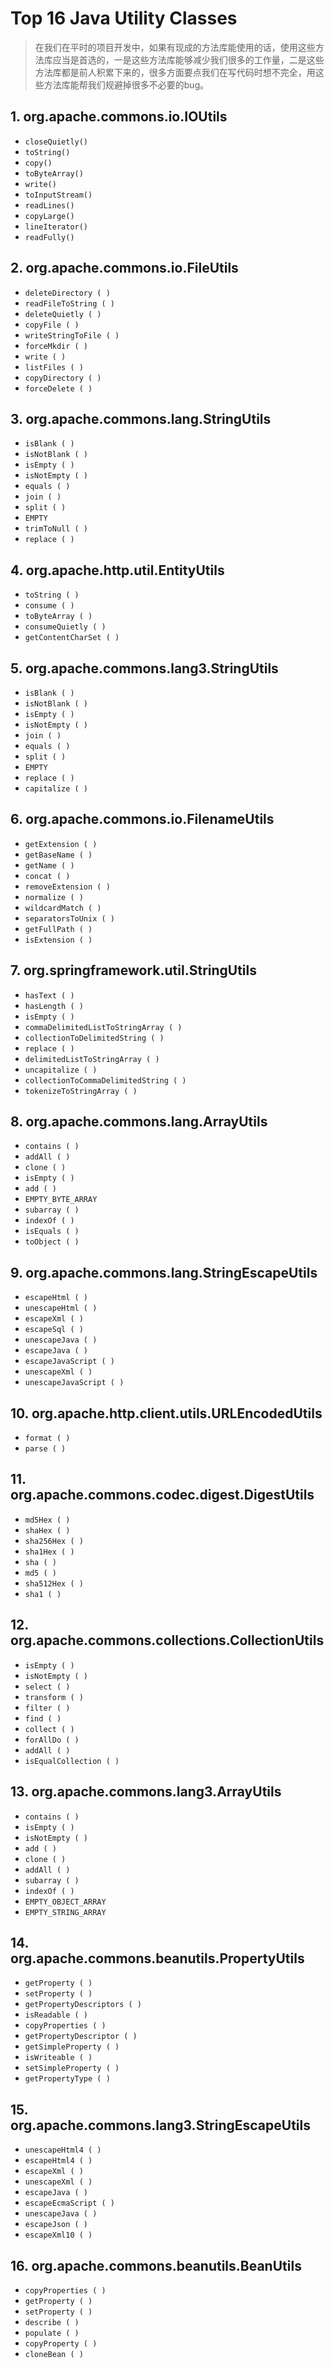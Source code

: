 # Top 16 Java Utility Classes

> 在我们在平时的项目开发中，如果有现成的方法库能使用的话，使用这些方法库应当是首选的，一是这些方法库能够减少我们很多的工作量，二是这些方法库都是前人积累下来的，很多方面要点我们在写代码时想不完全，用这些方法库能帮我们规避掉很多不必要的bug。

## 1. org.apache.commons.io.IOUtils

* `closeQuietly()`
* `toString()`
* `copy()`
* `toByteArray()`
* `write()`
* `toInputStream()`
* `readLines()`
* `copyLarge()`
* `lineIterator()`
* `readFully()`

## 2. org.apache.commons.io.FileUtils

* `deleteDirectory ( )`
* `readFileToString ( )`
* `deleteQuietly ( )`
* `copyFile ( )`
* `writeStringToFile ( )`
* `forceMkdir ( )`
* `write ( )`
* `listFiles ( )`
* `copyDirectory ( )`
* `forceDelete ( )`

## 3. org.apache.commons.lang.StringUtils

* `isBlank ( )`
* `isNotBlank ( )`
* `isEmpty ( )`
* `isNotEmpty ( )`
* `equals ( )`
* `join ( )`
* `split ( )`
* `EMPTY`
* `trimToNull ( )`
* `replace ( )`

## 4. org.apache.http.util.EntityUtils

* `toString ( )`
* `consume ( )`
* `toByteArray ( )`
* `consumeQuietly ( )`
* `getContentCharSet ( )`

## 5. org.apache.commons.lang3.StringUtils

* `isBlank ( )`
* `isNotBlank ( )`
* `isEmpty ( )`
* `isNotEmpty ( )`
* `join ( )`
* `equals ( )`
* `split ( )`
* `EMPTY`
* `replace ( )`
* `capitalize ( )`

## 6. org.apache.commons.io.FilenameUtils

* `getExtension ( )`
* `getBaseName ( )`
* `getName ( )`
* `concat ( )`
* `removeExtension ( )`
* `normalize ( )`
* `wildcardMatch ( )`
* `separatorsToUnix ( )`
* `getFullPath ( )`
* `isExtension ( )`

## 7. org.springframework.util.StringUtils

* `hasText ( )`
* `hasLength ( )`
* `isEmpty ( )`
* `commaDelimitedListToStringArray ( )`
* `collectionToDelimitedString ( )`
* `replace ( )`
* `delimitedListToStringArray ( )`
* `uncapitalize ( )`
* `collectionToCommaDelimitedString ( )`
* `tokenizeToStringArray ( )`

## 8. org.apache.commons.lang.ArrayUtils

* `contains ( )`
* `addAll ( )`
* `clone ( )`
* `isEmpty ( )`
* `add ( )`
* `EMPTY_BYTE_ARRAY`
* `subarray ( )`
* `indexOf ( )`
* `isEquals ( )`
* `toObject ( )`

## 9. org.apache.commons.lang.StringEscapeUtils

* `escapeHtml ( )`
* `unescapeHtml ( )`
* `escapeXml ( )`
* `escapeSql ( )`
* `unescapeJava ( )`
* `escapeJava ( )`
* `escapeJavaScript ( )`
* `unescapeXml ( )`
* `unescapeJavaScript ( )`

## 10. org.apache.http.client.utils.URLEncodedUtils

* `format ( )`
* `parse ( )`

## 11. org.apache.commons.codec.digest.DigestUtils

* `md5Hex ( )`
* `shaHex ( )`
* `sha256Hex ( )`
* `sha1Hex ( )`
* `sha ( )`
* `md5 ( )`
* `sha512Hex ( )`
* `sha1 ( )`

## 12. org.apache.commons.collections.CollectionUtils

* `isEmpty ( )`
* `isNotEmpty ( )`
* `select ( )`
* `transform ( )`
* `filter ( )`
* `find ( )`
* `collect ( )`
* `forAllDo ( )`
* `addAll ( )`
* `isEqualCollection ( )`

## 13. org.apache.commons.lang3.ArrayUtils

* `contains ( )`
* `isEmpty ( )`
* `isNotEmpty ( )`
* `add ( )`
* `clone ( )`
* `addAll ( )`
* `subarray ( )`
* `indexOf ( )`
* `EMPTY_OBJECT_ARRAY`
* `EMPTY_STRING_ARRAY`

## 14. org.apache.commons.beanutils.PropertyUtils

* `getProperty ( )`
* `setProperty ( )`
* `getPropertyDescriptors ( )`
* `isReadable ( )`
* `copyProperties ( )`
* `getPropertyDescriptor ( )`
* `getSimpleProperty ( )`
* `isWriteable ( )`
* `setSimpleProperty ( )`
* `getPropertyType ( )`

## 15. org.apache.commons.lang3.StringEscapeUtils

* `unescapeHtml4 ( )`
* `escapeHtml4 ( )`
* `escapeXml ( )`
* `unescapeXml ( )`
* `escapeJava ( )`
* `escapeEcmaScript ( )`
* `unescapeJava ( )`
* `escapeJson ( )`
* `escapeXml10 ( )`

## 16. org.apache.commons.beanutils.BeanUtils

* `copyProperties ( )`
* `getProperty ( )`
* `setProperty ( )`
* `describe ( )`
* `populate ( )`
* `copyProperty ( )`
* `cloneBean ( )`

